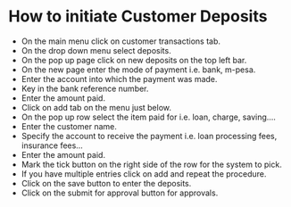 # How to initiate Customer Deposits #
- On the main menu click on customer transactions tab.
- On the drop down menu select deposits.
- On the pop up page click on new deposits on the top left bar.
- On the new page enter the mode of payment i.e. bank, m-pesa.
- Enter the account into which the payment was made.
- Key in the bank reference number.
- Enter the amount paid.
- Click on add tab on the menu just below.
- On the pop up row select the item paid for i.e. loan, charge, saving….
- Enter the customer name.
- Specify the account to receive the payment i.e. loan processing fees, insurance fees…
- Enter the amount paid.
- Mark the tick button on the right side of the row for the system to pick.
- If you have multiple entries click on add and repeat the procedure.
- Click on the save button to enter the deposits.
- Click on the submit for approval button for approvals.
